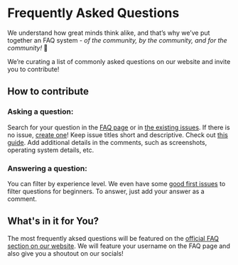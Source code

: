 # Frequently Asked Questions

We understand how great minds think alike, and that’s why we’ve put together an FAQ system - _of the community, by the community, and for the community!_ :sparkling_heart:

We’re curating a list of commonly asked questions on our website and invite you to contribute!

## How to contribute

### Asking a question:
Search for your question in the [FAQ page](https://learn.jina.ai/faq) or in [the existing issues](https://github.com/alt-shreya/faq-jina-ai/issues). 
If there is no issue, [create one](https://github.com/alt-shreya/faq-jina-ai/issues/new)! 
Keep issue titles short and descriptive. Check out [this guide](https://medium.com/nyc-planning-digital/writing-a-proper-github-issue-97427d62a20f).
Add additional details in the comments, such as screenshots, operating system details, etc.

### Answering a question:
You can filter by experience level. We even have some [good first issues](https://github.com/alt-shreya/faq-jina-ai/issues?q=is%3Aopen+is%3Aissue+label%3A%22good+first+issue%22) to filter questions for beginners.
To answer, just add your answer as a comment.

## What's in it for You?
The most frequently aksed questions will be featured on the [official FAQ section on our website](https://learn.jina.ai/faq). We will feature your username on the FAQ page and also give you a shoutout on our socials!


